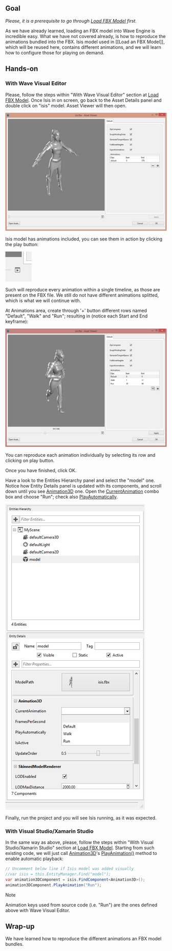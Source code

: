 ## Goal

*Please, it is a prerequisite to go through [Load FBX Model](Load-an-FBX-Model.md) first.*

As we have already learned, loading an FBX model into Wave Engine is incredible easy. What we have not covered already, is how to reproduce the animations bundled into the FBX. Isis model used in [[Load an FBX Model]], which will be reused here, contains different animations, and we will learn how to configure those for playing on demand.

## Hands-on

### With Wave Visual Editor

Please, follow the steps within "With Wave Visual Editor" section at [Load FBX Model](Load-an-FBX-Model.md). Once Isis in on screen, go back to the Asset Details panel and double click on "isis" model. Asset Viewer will then open.

![](images/LoadAnimatedModel/AssetsViewer.jpg)

Isis model has animations included, you can see them in action by clicking the play button:

![](images/LoadAnimatedModel/PlayAnimationsButton.jpg)

Such will reproduce every animation within a single timeline, as those are present on the FBX file. We still do not have different animations splitted, which is what we will continue with.

At Animations area, create through '+' button different rows named "Default", "Walk" and "Run"; resulting in (notice each Start and End keyframe):

![](images/LoadAnimatedModel/AnimationsLoaded.jpg)

You can reproduce each animation individually by selecting its row and clicking on play button.

Once you have finished, click OK.

Have a look to the Entities Hierarchy panel and select the "model" one. Notice how Entity Details panel is updated with its components, and scroll down until you see [Animation3D](xref:WaveEngine.Components.Animation.Animation3D) one. Open the [CurrentAnimation](xref:WaveEngine.Components.Animation.Animation3D#WaveEngine_Components_Animation_Animation3D_CurrentAnimation) combo box and choose "Run"; check also [PlayAutomatically](xref:WaveEngine.Components.Animation.AnimationBase##WaveEngine_Components_Animation_AnimationBase_PlayAutomatically).

![](images/LoadAnimatedModel/SelectAnimation.jpg)

Finally, run the project and you will see Isis running, as it was expected.

### With Visual Studio/Xamarin Studio

In the same way as above, please, follow the steps within "With Visual Studio/Xamarin Studio" section at [Load FBX Model](Load-an-FBX-Model.md). Starting from such existing code, we will just call [Animation3D](xref:WaveEngine.Components.Animation.Animation3D)'s [PlayAnimation()](xref:WaveEngine.Components.Animation.Animation3D.PlayAnimation(System.String,System.Nullable{System.Int32},System.Nullable{System.Int32},System.Boolean,System.Boolean)) method to enable automatic playback:

```C#
// Uncomment below line if Isis model was added visually
//var isis = this.EntityManager.Find("model");
var animation3DComponent = isis.FindComponent<Animation3D>();
animation3DComponent.PlayAnimation("Run");
```

> [!Note]
> Animation keys used from source code (i.e. "Run") are the ones defined above with Wave Visual Editor.

## Wrap-up

We have learned how to reproduce the different animations an FBX model bundles.